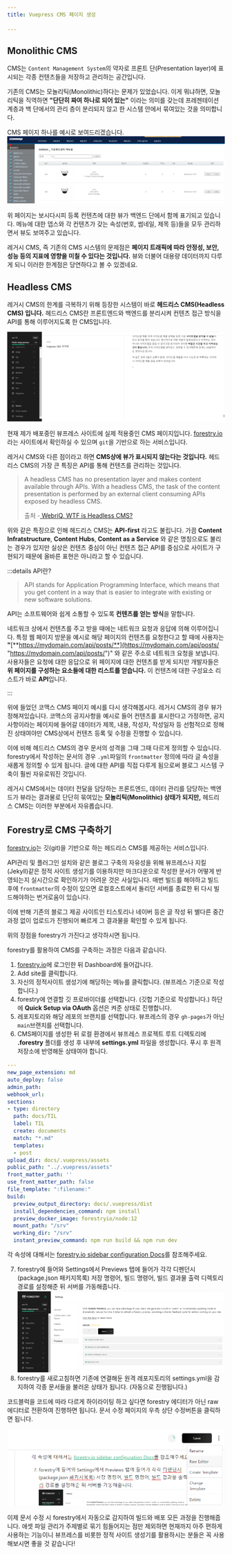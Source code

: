 ```yaml
---
title: Vuepress CMS 페이지 생성

---
```

## Monolithic CMS

CMS는 `Content Management System`의 약자로 프론트 단(Presentation layer)에 표시되는 각종 컨텐츠들을 저장하고 관리하는 공간입니다.

기존의 CMS는 모놀리틱(Monolithic)하다는 문제가 있었습니다. 이게 뭐냐하면, 모놀리틱을 직역하면 **"단단히 짜여 하나로 되어 있는"** 이라는 의미를 갖는데 프레젠테이션 계층과 백 단에서의 관리 층이 분리되지 않고 한 시스템 안에서 묶여있는 것을 의미합니다.

CMS 페이지 하나를 예시로 보여드리겠습니다.
![cms](../.vuepress/assets/vuepress/commax.png)

위 페이지는 보시다시피 등록 컨텐츠에 대한 뷰가 백엔드 단에서 함께 표기되고 있습니다. 메뉴에 대한 뎁스와 각 컨텐츠가 갖는 속성(번호, 썸네일, 제목 등)들을 모두 관리하면서 뷰도 보여주고 있습니다.

레거시 CMS, 즉 기존의 CMS 시스템의 문제점은 **페이지 트래픽에 따라 안정성, 보안, 성능 등의 지표에 영향을 미칠 수 있다는 것입니다.** 뷰와 더불어 대용량 데이터까지 다루게 되니 이러한 한계점은 당연하다고 볼 수 있겠네요.

## Headless CMS

레거시 CMS의 한계를 극복하기 위해 등장한 시스템이 바로 **헤드리스 CMS(Headless CMS) 입니다.** 헤드리스 CMS란 프론트엔드와 백엔드를 분리시켜 컨텐츠 접근 방식을 API를 통해 이루어지도록 한 CMS입니다.

![cmsAPI](../.vuepress/assets/vuepress/cmsAPI.png)

현재 제가 배포중인 뷰프레스 사이트에 실제 적용중인 CMS 페이지입니다. [forestry.io](https://forestry.io/)라는 사이트에서 확인하실 수 있으며 `git`을 기반으로 하는 서비스입니다.

레거시 CMS와 다른 점이라고 하면 **CMS상에 뷰가 표시되지 않는다는 것입니다.** 헤드리스 CMS의 가장 큰 특징은 API를 통해 컨텐츠를 관리하는 것입니다.

> A headless CMS has no presentation layer and makes content available through APIs. With a headless CMS, the task of the content presentation is performed by an external client consuming APIs exposed by headless CMS.
>
> 출처 -[ WebriQ, WTF is Headless CMS?](https://www.webriq.com/monolithic-cms-versus-headless-cms)

위와 같은 특징으로 인해 헤드리스 CMS는 **API-first** 라고도 불립니다. 가끔  **Content Infratstructure**, **Content Hubs**, **Content as a Service** 와 같은 명칭으로도 불리는 경우가 있지만 실상은 컨텐츠 중심이 아닌 컨텐츠 접근 API를 중심으로 사이트가 구현되기 때문에 올바른 표현은 아니라고 할 수 있습니다.

:::details API란?

> API stands for Application Programming Interface, which means that you get content in a way that is easier to integrate with existing or new software solutions.

API는 소프트웨어와 쉽게 소통할 수 있도록 **컨텐츠를 얻는** **방식**을 말합니다.

네트워크 상에서 컨텐츠를 주고 받을 때에는 네트워크 요청과 응답에 의해 이루어집니다. 특정 웹 페이지 방문을 예시로 해당 페이지의 컨텐츠를 요청한다고 할 때에 사용자는 **"**[**https://mydomain.com/api/posts/**](https://mydomain.com/api/posts/ "https://mydomain.com/api/posts/")" 와 같은 주소로 네트워크 요청을 보냅니다. 사용자들은 요청에 대한 응답으로 위 페이지에 대한 컨텐츠를 받게 되지만 개발자들은 **위 페이지를 구성하는 요소들에 대한 리스트를 얻습니다.** 이 컨텐츠에 대한 구성요소 리스트가 바로 **API**입니다.

:::

위에 들었던 코맥스 CMS 페이지 예시를 다시 생각해봅시다. 레거시 CMS의 경우 뷰가 정해져있습니다. 코맥스의 공지사항을 예시로 들어 컨텐츠를 표시한다고 가정하면, 공지사항이라는 페이지에 들어갈 데이터가 제목, 내용, 작성자, 작성일자 등 선험적으로 정해진 상태여야만 CMS상에서 컨텐츠 등록 및 수정을 진행할 수 있습니다.

이에 비해 헤드리스 CMS의 경우 문서의 성격을 그때 그때 다르게 정의할 수 있습니다. forestry에서 작성하는 문서의 경우 `.yml`파일의 `frontmatter` 정의에 따라 글 속성을 새롭게 정의할 수 있게 됩니다. 글에 대한 API를 직접 다루게 됨으로써 블로그 시스템 구축이 훨씬 자유로워진 것입니다.

레거시 CMS에서는 데이터 전달을 담당하는 프론트엔드, 데이터 관리를 담당하는 백엔드가 뷰라는 결과물로 단단히 묶여있는 **모놀리틱(Monolithic) 상태가 되지만,** 헤드리스 CMS는 이러한 부분에서 자유롭습니다.

## Forestry로 CMS 구축하기

[forestry.io](https://app.forestry.io/dashboard/#/)는 깃(git)을 기반으로 하는 헤드리스 CMS를 제공하는 서비스입니다.

API관리 및 플러그인 설치와 같은 블로그 구축의 자유성을 위해 뷰프레스나 지킬(Jekyll)같은 정적 사이트 생성기를 이용하지만 마크다운으로 작성한 문서가 어떻게 반영되는지 실시간으로 확인하기가 어려운 것은 사실입니다. 매번 빌드를 해야하고 빌드 후에 `frontmatter`의 수정이 있으면 로컬호스트에서 돌리던 서버를 종료한 뒤 다시 빌드해야하는 번거로움이 있습니다.

이에 반해 기존의 블로그 제공 사이트인 티스토리나 네이버 등은 글 작성 뒤 별다른 중간 과정 없이 업로드가 진행되어 빠르게 그 결과물을 확인할 수 있게 됩니다.

위의 장점을 forestry가 가진다고 생각하시면 됩니다.

forestry를 활용하여 CMS를 구축하는 과정은 다음과 같습니다.

1. [forestry.io](https://app.forestry.io/dashboard/#/)에 로그인한 뒤 Dashboard에 들어갑니다.
2. Add site를 클릭합니다.
3. 자신의 정적사이트 생성기에 해당하는 메뉴를 클릭합니다. (뷰프레스 기준으로 작성합니다.)
4. forestry에 연결할 깃 프로바이더를 선택합니다. (깃헙 기준으로 작성합니다.) 하단에 **Quick Setup via OAuth** 옵션은 켜준 상태로 진행합니다.
5. 레포지토리와 해당 레포의 브랜치를 선택합니다. 뷰프레스의 경우 `gh-pages`가 아닌 `main`브랜치를 선택합니다.
6. CMS페이지를 생성한 뒤 로컬 환경에서 뷰프레스 프로젝트 루트 디렉토리에 **.forestry** 폴더를 생성 후 내부에 **settings.yml** 파일을 생성합니다. 푸시 후 원격 저장소에 반영해둔 상태여야 합니다.

```yml
---
new_page_extension: md
auto_deploy: false
admin_path: 
webhook_url: 
sections:
- type: directory
  path: docs/TIL
  label: TIL
  create: documents
  match: "*.md"
  templates:
  - post
upload_dir: docs/.vuepress/assets
public_path: "../.vuepress/assets"
front_matter_path: ''
use_front_matter_path: false
file_template: ":filename:"
build:
  preview_output_directory: docs/.vuepress/dist
  install_dependencies_command: npm install
  preview_docker_image: forestryio/node:12
  mount_path: "/srv"
  working_dir: "/srv"
  instant_preview_command: npm run build && npm run dev
```

각 속성에 대해서는 [forestry.io sidebar configuration Docs](https://forestry.io/docs/settings/content-sections/)를 참조해주세요.

7. forestry에 들어와 Settings에서 Previews 탭에 들어가 각각 디펜던시(package.json 패키지목록) 저장 명령어, 빌드 명령어, 빌드 결과물 출력 디렉토리 경로를 설정해준 뒤 서버를 가동해줍니다. ![server](../.vuepress/assets/vuepress/server.png)
8. forestry를 새로고침하면 기존에 연결해둔 원격 레포지토리의 settings.yml을 감지하여 각종 문서들을 불러온 상태가 됩니다. (자동으로 진행됩니다.)

코드블럭을 코드에 따라 다르게 하이라이팅 하고 싶다면 forestry 에디터가 아닌 raw 에디터로 전환하여 진행하면 됩니다. 문서 수정 페이지의 우측 상단 수정버튼을 클릭하면 됩니다.

![raw](../.vuepress/assets/vuepress/raw.png)

이제 문서 수정 시 forestry에서 자동으로 감지하여 빌드와 배포 모든 과정을 진행해줍니다. 애셋 파일 관리가 주제별로 묶기 힘들어지는 점만 제외하면 현재까지 아주 편하게 사용하는 기능이니 뷰프레스를 비롯한 정적 사이트 생성기를 활용하시는 분들은 꼭 사용해보시면 좋을 것 같습니다!